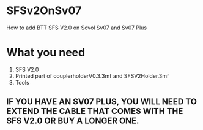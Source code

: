 # SFSv2OnSv07
How to add BTT SFS V2.0 on Sovol Sv07 and Sv07 Plus

# What you need
1. SFS V2.0
2. Printed part of couplerholderV0.3.3mf and SFSV2Holder.3mf
3. Tools

## IF YOU HAVE AN SV07 PLUS, YOU WILL NEED TO EXTEND THE CABLE THAT COMES WITH THE SFS V2.0 OR BUY A LONGER ONE.
